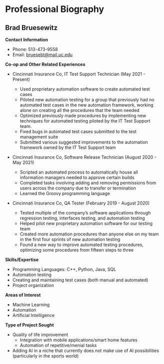 # Professional Biography

## Brad Bruesewitz

**Contact Information**
* Phone: 513-473-9558
* Email: bruesebt@mail.uc.edu


**Co-op and Other Related Experiences**

* Cincinnati Insurance Co, IT Test Support Technician (May 2021 - Present)
	* Used proprietary automation software to create automated test cases
	* Piloted new automation testing for a group that previously had no automated test cases in the new automation framework, working alone on creating all the procedures that the team needed
	* Optimized previously made procedures by implementing new techniques for automated testing piloted by the IT Test Support team.
	* Fixed bugs in automated test cases submitted to the test management suite
	* Submitted various suggested improvements to the automation framework owned by the IT Test Support team

* Cincinnati Insurance Co, Software Release Technician (August 2020 - May 2021)
	* Scripted an automated process to automatically house all information managers needed to approve certain builds
	* Completed tasks involving adding and removing permissions from users across the company due to transfer or termination
	* Learned the Groovy programming language

* Cincinnati Insurance Co, QA Tester (February 2019 - August 2020)
	* Tested multiple of the company’s software applications through regression testing, interfaces testing, and automation testing
	* Helped pilot new proprietary automation software for our testing team
	* Created more automation procedures than anyone else on my team in the first four sprints of new automation testing
	* Found a new way to improve automated testing procedures, optimizing some procedures from fifteen steps to three




**Skills/Expertise**
* Programming Languages: C++, Python, Java, SQL
* Automation testing
* Creating and maintaining test cases (both manual and automated)
* Project organization


**Areas of Interest**
* Machine Learning
* Automation
* Artificial Intelligence


**Type of Project Sought**
* Quality of life improvement
	* Integration with mobile applications/smart home features
	* Automation of repetitive/menial tasks
* Adding AI in a niche that currently does not make use of AI possibilities (particularly in the sports world)


